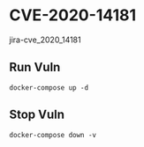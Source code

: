 # CVE-2020-14181

jira-cve_2020_14181

## Run Vuln

```
docker-compose up -d
```

## Stop Vuln

```
docker-compose down -v
```

